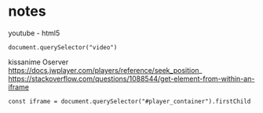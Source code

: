 # notes
youtube - html5 

```
document.querySelector("video")
```


kissanime 
Oserver
https://docs.jwplayer.com/players/reference/seek_position_
https://stackoverflow.com/questions/1088544/get-element-from-within-an-iframe

```
const iframe = document.querySelector("#player_container").firstChild

```